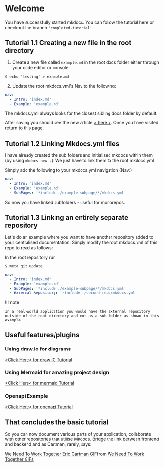 # Welcome

You have successfully started mkdocs. You can follow the tutorial here or checkout the branch `'completed-tutorial'`

## Tutorial 1.1 Creating a new file in the root directory

1. Create a new file called `example.md` in the root docs folder either through your code editor or console:

```console
$ echo 'testing' > example.md
```

2. Update the root mkdocs.yml's Nav  to the following:

```yaml
nav:
  - Intro: 'index.md'
  - Example: 'example.md'
```

The mkdocs.yml always looks for the closest sibling docs folder by default.

After saving you should see the new article [> here <](http://localhost:8123/example/). Once you have visited return to this page.

## Tutorial 1.2 Linking Mkdocs.yml files

I have already created the sub folders and initialised mkdocs within them (by using `mkdocs new .`). We just have to link them to the root mkdocs.yml

Simply add the following to your mkdocs.yml navigation (Nav:)

```yaml
nav:
  - Intro: 'index.md'
  - Example: 'example.md'
  - SubPages: '*include ./example-subpage/*/mkdocs.yml'

```

So now you have linked subfolders - useful for monorepos.


## Tutorial 1.3 Linking an entirely separate repository

Let's do an example where you want to have another repository added to your centralised documentation. Simply modify the root mkdocs.yml of this repo to read as follows:

In the root repository run:
```console
$ meta git update
```

```yaml
nav:
  - Intro: 'index.md'
  - Example: 'example.md'
  - SubPages: '*include ./example-subpage/*/mkdocs.yml'
  - External Repository: '*include ./second-repo/mkdocs.yml'
```

!!! note

    In a real-world application you would have the external repository outside of the root directory and not as a sub folder as shown in this example.

## Useful features/plugins

### Using draw.io for diagrams 
[>Click Here< for draw IO Tutorial](./diagram.io.md)


### Using Mermaid for amazing project design

[>Click Here< for mermaid Tutorial](./mermaid.md)


### Openapi Example

[>Click Here< for openapi Tutorial](./openapi.md)


## That concludes the basic tutorial

So you can now document various parts of your application, collaborate with other repositories that utilise Mkdocs. Bridge the link between frontend and backend and as Cartman, rarely, says:

<div class="tenor-gif-embed" data-postid="21268967" data-share-method="host" data-aspect-ratio="1.77778" data-width="100%"><a href="https://tenor.com/view/we-need-to-work-together-eric-cartman-kenny-mccormick-south-park-s11e7-gif-21268967">We Need To Work Together Eric Cartman GIF</a>from <a href="https://tenor.com/search/we+need+to+work+together-gifs">We Need To Work Together GIFs</a></div> <script type="text/javascript" async src="https://tenor.com/embed.js"></script>